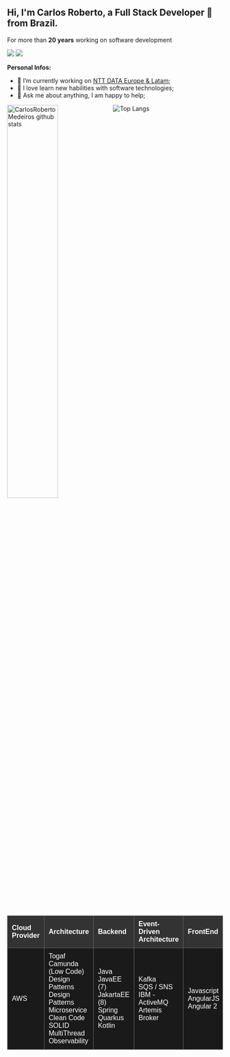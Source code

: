 ##  Hi, I'm Carlos Roberto, a Full Stack Developer 🚀 from Brazil.  ##

For more than **20 years** working on software development

<div>
   <a href = "mailto:carlosmedeiroslima@gmail.com"><img src="https://img.shields.io/badge/-Gmail-%23333?style=for-the-badge&logo=gmail&logoColor=white" target="_blank"></a>
  <a href="https://www.linkedin.com/in/carlosmedeiroslima" target="_blank"><img src="https://img.shields.io/badge/-LinkedIn-%230077B5?style=for-the-badge&logo=linkedin&logoColor=white" target="_blank"></a>
</div>

**Personal Infos:**

-   💼 I’m currently working on [NTT DATA Europe & Latam](https://www.nttdata.com/global/en/);
-   🔧 I love learn new habilities with software technologies;
-   💬 Ask me about anything, I am happy to help;

<div>
  <a href="https://github.com/vinnyfs89">
      <img width="48.5%" align="left" alt="CarlosRobertoMedeiros github stats" src="https://github-readme-stats.vercel.app/api?username=CarlosRobertoMedeiros&show_icons=true&hide_border=true" />
  </a>

  
  ![Top Langs](https://github-readme-stats.vercel.app/api/top-langs/?username=CarlosRobertoMedeiros&layout=compact)
  

  <table style="width: 100%; border-collapse: collapse; font-family: Arial, sans-serif; text-align: left; background-color: black; color: white;">
  <thead style="background-color: #333333;">
    <tr>
      <th style="padding: 10px; border: 1px solid #666666;">Cloud Provider</th>
      <th style="padding: 10px; border: 1px solid #666666;">Architecture</th>
      <th style="padding: 10px; border: 1px solid #666666;">Backend</th>
      <th style="padding: 10px; border: 1px solid #666666;">Event-Driven Architecture</th>
      <th style="padding: 10px; border: 1px solid #666666;">FrontEnd</th>
    </tr>
  </thead>
  <tbody>
    <tr style="background-color: #1a1a1a;">
      <td style="padding: 10px; border: 1px solid #666666;">AWS</td>
      <td style="padding: 10px; border: 1px solid #666666;">
        Togaf<br>
        Camunda (Low Code)<br>
        Design Patterns<br>
        Design Patterns Microservice<br> 
        Clean Code<br>
        SOLID<br>
        MultiThread<br>
        Observability<br>
      </td>
      <td style="padding: 10px; border: 1px solid #666666;">
        Java<br>
        JavaEE (7)<br> 
        JakartaEE (8)<br>
        Spring<br>
        Quarkus<br>
        Kotlin<br>
      </td>
      <td style="padding: 10px; border: 1px solid #666666;">
        Kafka<br>
        SQS / SNS<br>
        IBM - ActiveMQ<br>
        Artemis Broker<br>
      </td>
      <td style="padding: 10px; border: 1px solid #666666;">
        Javascript<br>
        AngularJS<br>
        Angular 2<br>
      </td>
    </tr>
  </tbody>
</table>


</div>